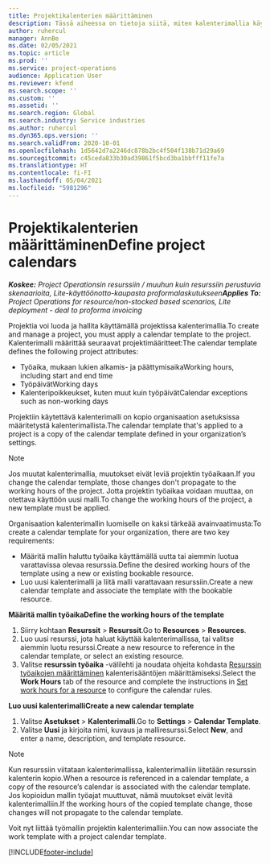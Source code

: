 ```yaml
---
title: Projektikalenterien määrittäminen
description: Tässä aiheessa on tietoja siitä, miten kalenterimallia käytetään projektissa projektin aikataulun seuraamiseen.
author: ruhercul
manager: AnnBe
ms.date: 02/05/2021
ms.topic: article
ms.prod: ''
ms.service: project-operations
audience: Application User
ms.reviewer: kfend
ms.search.scope: ''
ms.custom: ''
ms.assetid: ''
ms.search.region: Global
ms.search.industry: Service industries
ms.author: ruhercul
ms.dyn365.ops.version: ''
ms.search.validFrom: 2020-10-01
ms.openlocfilehash: 1d5642d7a2246dc878b2bc4f504f138b71d29a69
ms.sourcegitcommit: c45ceda833b30ad39861f5bcd3ba1bbfff11fe7a
ms.translationtype: HT
ms.contentlocale: fi-FI
ms.lasthandoff: 05/04/2021
ms.locfileid: "5981296"
---
```

# <a name="define-project-calendars"></a><span data-ttu-id="d7007-103">Projektikalenterien määrittäminen</span><span class="sxs-lookup"><span data-stu-id="d7007-103">Define project calendars</span></span>

<span data-ttu-id="d7007-104">_**Koskee:** Project Operationsin resurssiin / muuhun kuin resurssiin perustuvia skenaarioita, Lite-käyttöönotto-kaupasta proformalaskutukseen_</span><span class="sxs-lookup"><span data-stu-id="d7007-104">_**Applies To:** Project Operations for resource/non-stocked based scenarios, Lite deployment - deal to proforma invoicing_</span></span>

<span data-ttu-id="d7007-105">Projektia voi luoda ja hallita käyttämällä projektissa kalenterimallia.</span><span class="sxs-lookup"><span data-stu-id="d7007-105">To create and manage a project, you must apply a calendar template to the project.</span></span> <span data-ttu-id="d7007-106">Kalenterimalli määrittää seuraavat projektimääritteet:</span><span class="sxs-lookup"><span data-stu-id="d7007-106">The calendar template defines the following project attributes:</span></span>

- <span data-ttu-id="d7007-107">Työaika, mukaan lukien alkamis- ja päättymisaika</span><span class="sxs-lookup"><span data-stu-id="d7007-107">Working hours, including start and end time</span></span>
- <span data-ttu-id="d7007-108">Työpäivät</span><span class="sxs-lookup"><span data-stu-id="d7007-108">Working days</span></span>
- <span data-ttu-id="d7007-109">Kalenteripoikkeukset, kuten muut kuin työpäivät</span><span class="sxs-lookup"><span data-stu-id="d7007-109">Calendar exceptions such as non-working days</span></span>

<span data-ttu-id="d7007-110">Projektiin käytettävä kalenterimalli on kopio organisaation asetuksissa määritetystä kalenterimallista.</span><span class="sxs-lookup"><span data-stu-id="d7007-110">The calendar template that's applied to a project is a copy of the calendar template defined in your organization’s settings.</span></span>

> [!NOTE]
> <span data-ttu-id="d7007-111">Jos muutat kalenterimallia, muutokset eivät leviä projektin työaikaan.</span><span class="sxs-lookup"><span data-stu-id="d7007-111">If you change the calendar template, those changes don't propagate to the working hours of the project.</span></span> <span data-ttu-id="d7007-112">Jotta projektin työaikaa voidaan muuttaa, on otettava käyttöön uusi malli.</span><span class="sxs-lookup"><span data-stu-id="d7007-112">To change the working hours of the project, a new template must be applied.</span></span>

<span data-ttu-id="d7007-113">Organisaation kalenterimallin luomiselle on kaksi tärkeää avainvaatimusta:</span><span class="sxs-lookup"><span data-stu-id="d7007-113">To create a calendar template for your organization, there are two key requirements:</span></span>

- <span data-ttu-id="d7007-114">Määritä mallin haluttu työaika käyttämällä uutta tai aiemmin luotua varattavissa olevaa resurssia.</span><span class="sxs-lookup"><span data-stu-id="d7007-114">Define the desired working hours of the template using a new or existing bookable resource.</span></span>
- <span data-ttu-id="d7007-115">Luo uusi kalenterimalli ja liitä malli varattavaan resurssiin.</span><span class="sxs-lookup"><span data-stu-id="d7007-115">Create a new calendar template and associate the template with the bookable resource.</span></span>

<span data-ttu-id="d7007-116">**Määritä mallin työaika**</span><span class="sxs-lookup"><span data-stu-id="d7007-116">**Define the working hours of the template**</span></span>

1. <span data-ttu-id="d7007-117">Siirry kohtaan **Resurssit** \> **Resurssit**.</span><span class="sxs-lookup"><span data-stu-id="d7007-117">Go to **Resources** \> **Resources**.</span></span>
2. <span data-ttu-id="d7007-118">Luo uusi resurssi, jota haluat käyttää kalenterimallissa, tai valitse aiemmin luotu resurssi.</span><span class="sxs-lookup"><span data-stu-id="d7007-118">Create a new resource to reference in the calendar template, or select an existing resource.</span></span>
3. <span data-ttu-id="d7007-119">Valitse **resurssin työaika** -välilehti ja noudata ohjeita kohdasta [Resurssin työaikojen määrittäminen](https://docs.microsoft.com/dynamics365/field-service/set-work-hours-resource) kalenterisääntöjen määrittämiseksi.</span><span class="sxs-lookup"><span data-stu-id="d7007-119">Select the **Work Hours** tab of the resource and complete the instructions in [Set work hours for a resource](https://docs.microsoft.com/dynamics365/field-service/set-work-hours-resource) to configure the calendar rules.</span></span>

<span data-ttu-id="d7007-120">**Luo uusi kalenterimalli**</span><span class="sxs-lookup"><span data-stu-id="d7007-120">**Create a new calendar template**</span></span>

1. <span data-ttu-id="d7007-121">Valitse **Asetukset** \> **Kalenterimalli**.</span><span class="sxs-lookup"><span data-stu-id="d7007-121">Go to **Settings** \> **Calendar Template**.</span></span>
2. <span data-ttu-id="d7007-122">Valitse **Uusi** ja kirjoita nimi, kuvaus ja malliresurssi.</span><span class="sxs-lookup"><span data-stu-id="d7007-122">Select **New**, and enter a name, description, and template resource.</span></span>

> [!NOTE]
> <span data-ttu-id="d7007-123">Kun resurssiin viitataan kalenterimallissa, kalenterimalliin liitetään resurssin kalenterin kopio.</span><span class="sxs-lookup"><span data-stu-id="d7007-123">When a resource is referenced in a calendar template, a copy of the resource’s calendar is associated with the calendar template.</span></span> <span data-ttu-id="d7007-124">Jos kopioidun mallin työajat muuttuvat, nämä muutokset eivät levitä kalenterimalliin.</span><span class="sxs-lookup"><span data-stu-id="d7007-124">If the working hours of the copied template change, those changes will not propagate to the calendar template.</span></span>

<span data-ttu-id="d7007-125">Voit nyt liittää työmallin projektin kalenterimalliin.</span><span class="sxs-lookup"><span data-stu-id="d7007-125">You can now associate the work template with a project calendar template.</span></span>


[!INCLUDE[footer-include](../includes/footer-banner.md)]

